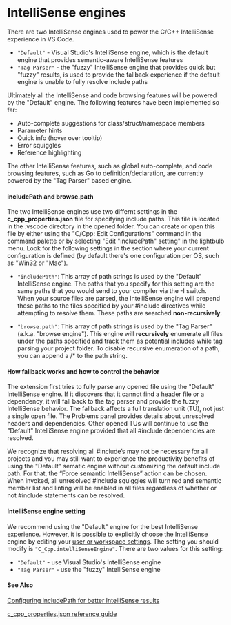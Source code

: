 # IntelliSense engines

There are two IntelliSense engines used to power the C/C++ IntelliSense experience in VS Code. 

* `"Default"` - Visual Studio's IntelliSense engine, which is the default engine that provides semantic-aware IntelliSense features
* `"Tag Parser"` - the "fuzzy" IntelliSense engine that provides quick but "fuzzy" results, is used to provide the fallback experience if the default engine is unable to fully resolve include paths

Ultimately all the IntelliSense and code browsing features will be powered by the "Default" engine. The following features have been implemented so far:

* Auto-complete suggestions for class/struct/namespace members
* Parameter hints
* Quick info (hover over tooltip)
* Error squiggles
* Reference highlighting

The other IntelliSense features, such as global auto-complete, and code browsing features, such as Go to definition/declaration, are currently powered by the "Tag Parser" based engine.

#### includePath and browse.path
The two IntelliSense engines use two differnt settings in the **c_cpp_properties.json** file for specifying include paths. This file is located in the .vscode directory in the opened folder. You can create or open this file by either using the "C/Cpp: Edit Configurations" command in the command palette or by selecting "Edit "includePath" setting" in the lightbulb menu. Look for the following settings in the section where your current configuration is defined (by default there's one configuration per OS, such as "Win32 or "Mac").

* `"includePath"`: This array of path strings is used by the "Default" IntelliSense engine. The paths that you specify for this setting are the same paths that you would send to your compiler via the -I switch. When your source files are parsed, the IntelliSense engine will prepend these paths to the files specified by your #include directives while attempting to resolve them. These paths are searched **non-recursively**.

* `"browse.path"`: This array of path strings is used by the "Tag Parser" (a.k.a. "browse engine"). This engine will **recursively** enumerate all files under the paths specified and track them as potential includes while tag parsing your project folder. To disable recursive enumeration of a path, you can append a /* to the path string.

#### How fallback works and how to control the behavior

The extension first tries to fully parse any opened file using the "Default" IntelliSense engine. If it discovers that it cannot find a header file or a dependency, it will fall back to the tag parser and provide the fuzzy IntelliSense behavior. The fallback affects a full translation unit (TU), not just a single open file. The Problems panel provides details about unresolved headers and dependencies. Other opened TUs will continue to use the "Default" IntelliSense engine provided that all #include dependencies are resolved. 

We recognize that resolving all #include’s may not be necessary for all projects and you may still want to experience the productivity benefits of using the "Default" sematic engine without customizing the default include path. For that, the “Force semantic IntelliSense” action can be chosen. When invoked, all unresolved #include squiggles will turn red and semantic member list and linting will be enabled in all files regardless of whether or not #include statements can be resolved.

#### IntelliSense engine setting
We recommend using the "Default" engine for the best IntelliSense experience. However, it is possible to explicitly choose the IntelliSense engine by editing your [user or workspace settings](https://code.visualstudio.com/docs/getstarted/settings). The setting you should modify is `"C_Cpp.intelliSenseEngine"`. There are two values for this setting:

* `"Default"` - use Visual Studio's IntelliSense engine 
* `"Tag Parser"` - use the "fuzzy" IntelliSense engine

#### See Also
[Configuring includePath for better IntelliSense results](https://github.com/Microsoft/vscode-cpptools/blob/ronglu-edit/Documentation/Getting%20started.md)

[c_cpp_properties.json reference guide](https://github.com/Microsoft/vscode-cpptools/blob/ronglu-edit/Documentation/LanguageServer/c_cpp_properties.json.md)
